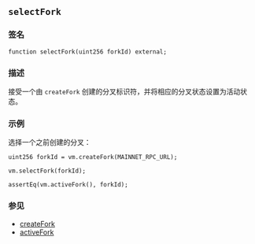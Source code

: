 ## `selectFork`

### 签名

```solidity
function selectFork(uint256 forkId) external;
```

### 描述

接受一个由 `createFork` 创建的分叉标识符，并将相应的分叉状态设置为活动状态。

### 示例

选择一个之前创建的分叉：

```solidity
uint256 forkId = vm.createFork(MAINNET_RPC_URL);

vm.selectFork(forkId);

assertEq(vm.activeFork(), forkId);
```

### 参见

- [createFork](./create-fork.md)
- [activeFork](./active-fork.md)
